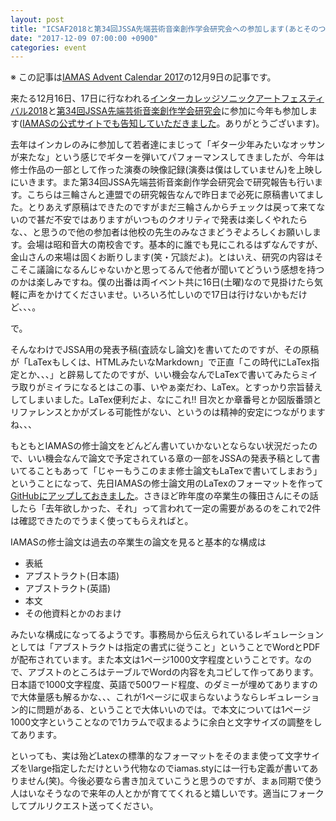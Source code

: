 ```yaml
---
layout: post
title: "ICSAF2018と第34回JSSA先端芸術音楽創作学会研究会への参加します(あとそのついでにIAMASの卒論用のLaTexフォーマット作りました)"
date: "2017-12-09 07:00:00 +0900"
categories: event
---
```

※ この記事は[IAMAS Advent Calendar 2017](https://qiita.com/advent-calendar/2017/iamas)の12月9日の記事です。

来たる12月16日、17日に行なわれる[インターカレッジソニックアートフェスティバル2018](http://ic.jssa.info)と[第34回JSSA先端芸術音楽創作学会研究会](http://jssa.info)に参加に今年も参加します([IAMASの公式サイトでも告知していただきました](http://www.iamas.ac.jp/activity/icsaf2017/)。ありがとうございます)。

去年はインカレのみに参加して若者達にまじって「ギター少年みたいなオッサンが来たな」という感じでギターを弾いてパフォーマンスしてきましたが、今年は修士作品の一部として作った演奏の映像記録(演奏は僕はしていません)を上映しにいきます。また第34回JSSA先端芸術音楽創作学会研究会で研究報告も行います。こちらは三輪さんと連盟での研究報告なんで昨日まで必死に原稿書いてました。とりあえず原稿はできたのですがまだ三輪さんからチェックは戻って来てないので甚だ不安ではありますがいつものクオリティで発表は楽しくやれたらな、、と思うので他の参加者は他校の先生のみなさまどうぞよろしくお願いします。会場は昭和音大の南校舎です。基本的に誰でも見にこれるはずなんですが、金山さんの来場は固くお断りします(笑・冗談だよ)。とはいえ、研究の内容はそこそこ議論になるんじゃないかと思ってるんで他者が聞いてどういう感想を持つのかは楽しみですね。僕の出番は両イベント共に16日(土曜)なので見掛けたら気軽に声をかけてくださいませ。いろいろ忙しいので17日は行けないかもだけど、、、。

で。

そんなわけでJSSA用の発表予稿(査読なし論文)を書いてたのですが、その原稿が「LaTexもしくは、HTMLみたいなMarkdown」で正直「この時代にLaTex指定とか、、、」と辟易してたのですが、いい機会なんでLaTexで書いてみたらミイラ取りがミイラになるとはこの事、いやぁ楽だわ、LaTex。とすっかり宗旨替えしてしまいました。LaTex便利だよ、なにこれ!! 目次とか章番号とか図版番頭とリファレンスとかがズレる可能性がない、というのは精神的安定につながりますね、、、

もともとIAMASの修士論文をどんどん書いていかないとならない状況だったので、いい機会なんで論文で予定されている章の一部をJSSAの発表予稿として書いてることもあって「じゃーもうこのまま修士論文もLaTexで書いてしまおう」ということになって、先日IAMASの修士論文用のLaTexのフォーマットを作って[GitHubにアップしておきました](https://github.com/dropcontrol/IAMAS-Resarch-LaTex-Format)。さきほど昨年度の卒業生の篠田さんにその話したら「去年欲しかった、それ」って言われて一定の需要があるのをこれで2件は確認できたのでうまく使ってもらえればと。

IAMASの修士論文は過去の卒業生の論文を見ると基本的な構成は

* 表紙
* アブストラクト(日本語)
* アブストラクト(英語)
* 本文
* その他資料とかのおまけ

みたいな構成になってるようです。事務局から伝えられているレギュレーションとしては「アブストラクトは指定の書式に従うこと」ということでWordとPDFが配布されています。また本文は1ページ1000文字程度ということです。なので、アブストのところはテーブルでWordの内容を丸コピして作ってあります。日本語で1000文字程度、英語で500ワード程度、のダミーが埋めてありますので大体量感も解るかな、、、これが1ページに収まらないようならレギュレーション的に問題がある、ということで大体いいのでは。で本文については1ページ1000文字ということなので1カラムで収まるように余白と文字サイズの調整をしてあります。

といっても、実は殆どLatexの標準的なフォーマットをそのまま使って文字サイズを\large指定しただけという代物なのでiamas.styには一行も定義が書いてありません(笑)。今後必要なら書き加えていこうと思うのですが、まぁ同期で使う人はいなそうなので来年の人とかが育ててくれると嬉しいです。適当にフォークしてプルリクエスト送ってください。
